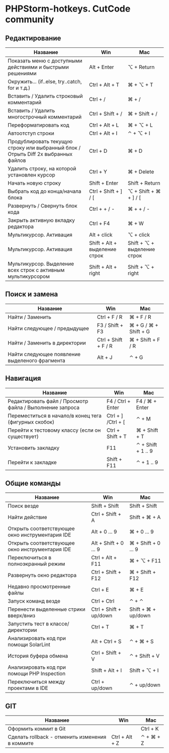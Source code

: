 # PHPStorm-hotkeys. CutCode community

## Редактирование
|Название|Win  |Mac  |
|--|--|--|
|Показать меню с доступными действиями и быстрыми решениями|Alt + Enter |⌥ + Return|
|Окружить... (if..else, try..catch, for и т.д.)|Ctrl + Alt + T|⌘ + ⌥ + T|
|Вставить / Удалить строковый комментарий|Ctrl + /|⌘ + /|
|Вставить / Удалить многострочный комментарий|Ctrl + Shift + /|⌘ + Shift + /|
|Переформатировать код|Ctrl + Alt + L|⌘ + ⌥ + L|
|Автоотступ строки|Ctrl + Alt + I|⌃ + ⌥ + I
|Продублировать текущую строку или выбранный блок / Отрыть Diff 2х выбранных файлов|Ctrl + D|⌘ + D
|Удалить строку, на которой установлен курсор|Ctrl + Y|⌘ + Delete
|Начать новую строку|Shift + Enter|Shift + Return
|Выбрать код до конца/начала блока|Ctrl + Shift + ] / [|⌥ + Shift + ⌘ + ] / [
|Развернуть / Свернуть блок кода|Ctrl + + / -|⌘ + + / -
|Закрыть активную вкладку редактора|Ctrl + F4|⌘ + W
|Мультикурсор. Активация|Alt + click|⌥ + click
|Мультикурсор. Активация|Shift + Alt + выделение строк|Shift + ⌥ + выделение строк
|Мультикурсор. Выделение всех строк с активным мультикурсором|Shift + Alt + right|Shift + ⌥ + right

## Поиск и замена
|Название|Win  |Mac  |
|--|--|--|
|Найти / Заменить|Ctrl + F / R|⌘ + F / R
|Найти следующее / предыдущее|F3 / Shift + F3|⌘ + G / ⌘ + Shift + G
|Найти / Заменить в директории|Ctrl + Shift + F / R|⌘ + Shift + F / R
|Найти следующее появление выделеного фрагмента|Alt + J|⌃ + G

## Навигация
|Название|Win  |Mac  |
|--|--|--|
|Редактировать файл / Просмотр файла / Выполнение запроса|F4 / Ctrl + Enter|F4 / ⌘ + Enter
|Переместиться в начало/в конец тега (фигурных скобок)|Ctrl + ] /Ctrl + [|⌃ + M
|Перейти к тестовому классу (если он существует)|Ctrl + Shift + T|⌘ + Shift + T
|Установить закладку|F11|⌃ + Shift + 1 .. 9
|Перейти к закладке|Shift + F11|⌃ + 1 .. 9

## Общие команды
|Название|Win  |Mac  |
|--|--|--|
|Поиск везде|Shift + Shift|Shift + Shift
|Найти действие|Ctrl + Shift + A|Shift + ⌘ + A
|Открыть соответствующее окно инструментария IDE|Alt + 0 ... 9|⌘ + 0 ... 9
|Открыть соответствующее окно инструментария IDE|Alt + Shift + 0 ... 9|⌘ + Shift + 0 ... 9
|Переключиться в полноэкранный режим|Ctrl + Alt + F11|⌘ + ⌥ + F11
|Развернуть окно редактора|Ctrl + Shift + F12|⌘ + Shift + F12
|Недавно просмотренные файлы|Ctrl + E|⌘ + E
|Запуск команд везде|Ctrl + Ctrl|⌃ + ⌃
|Перенести выделенные стрики вверх/вниз|Ctrl + Shift + up/down|Shift + ⌘ + up/down
|Запустить тест в классе/директории|Ctrl + T|⌘ + T
|Анализировать код при помощи SolarLint|Alt + Ctrl + S|⌃ + ⌘ + S
|История буфера обмена|Ctrl + Shift + V|⌃ + Shift + V
|Анализировать код при помощи PHP Inspection|Shift + Alt + I|Shift + ⌥ + I
|Переключиться между проектами в IDE|Ctrl + up/down|⌃ + up/down

## GIT
|Название|Win  |Mac  |
|--|--|--|
|Оформить коммит в Git||Ctrl + K|⌘ + K
|Сделать rollback - отменить изменения в коммите|Ctrl + Alt + Z|⌃ + ⌘ + Z
